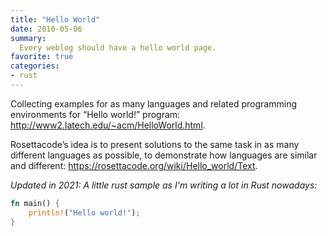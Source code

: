 ```yaml
---
title: "Hello World"
date: 2010-05-06
summary:
  Every weblog should have a hello world page.
favorite: true
categories:
- rust
---
```


Collecting examples for as many languages and related programming environments for “Hello world!” program: http://www2.latech.edu/~acm/HelloWorld.html.

Rosettacode’s idea is to present solutions to the same task in as many different languages as possible, to demonstrate how languages are similar and different: https://rosettacode.org/wiki/Hello_world/Text.


*Updated in 2021: A little rust sample as I'm writing a lot in Rust nowadays:*

```rust
fn main() {
    println!("Hello world!");
}
```

